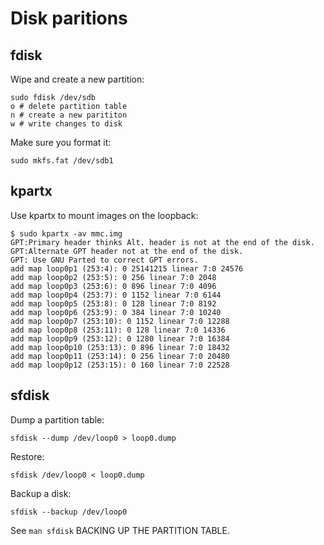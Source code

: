 # Disk paritions
## fdisk
Wipe and create a new partition:

    sudo fdisk /dev/sdb
    o # delete partition table
    n # create a new parititon
    w # write changes to disk

Make sure you format it:

    sudo mkfs.fat /dev/sdb1

## kpartx
Use kpartx to mount images on the loopback:

    $ sudo kpartx -av mmc.img
    GPT:Primary header thinks Alt. header is not at the end of the disk.
    GPT:Alternate GPT header not at the end of the disk.
    GPT: Use GNU Parted to correct GPT errors.
    add map loop0p1 (253:4): 0 25141215 linear 7:0 24576
    add map loop0p2 (253:5): 0 256 linear 7:0 2048
    add map loop0p3 (253:6): 0 896 linear 7:0 4096
    add map loop0p4 (253:7): 0 1152 linear 7:0 6144
    add map loop0p5 (253:8): 0 128 linear 7:0 8192
    add map loop0p6 (253:9): 0 384 linear 7:0 10240
    add map loop0p7 (253:10): 0 1152 linear 7:0 12288
    add map loop0p8 (253:11): 0 128 linear 7:0 14336
    add map loop0p9 (253:12): 0 1280 linear 7:0 16384
    add map loop0p10 (253:13): 0 896 linear 7:0 18432
    add map loop0p11 (253:14): 0 256 linear 7:0 20480
    add map loop0p12 (253:15): 0 160 linear 7:0 22528

## sfdisk
Dump a partition table:

    sfdisk --dump /dev/loop0 > loop0.dump

Restore:

    sfdisk /dev/loop0 < loop0.dump

Backup a disk:

    sfdisk --backup /dev/loop0

See `man sfdisk` BACKING UP THE PARTITION TABLE.
